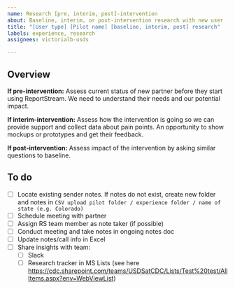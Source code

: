 ```yaml
---
name: Research [pre, interim, post]-intervention
about: Baseline, interim, or post-intervention research with new user
title: "[User type] [Pilot name] [baseline, interim, post] research"
labels: experience, research
assignees: victorialb-usds

---
```


## Overview

**If pre-intervention:** Assess current status of new partner before they start using ReportStream. We need to understand their needs and our potential impact.  

**If interim-intervention:** Assess how the intervention is going so we can provide support and collect data about pain points. An opportunity to show mockups or prototypes and get their feedback.  

**If post-intervention:** Assess impact of the intervention by asking similar questions to baseline.  

## To do

- [ ] Locate existing sender notes. If notes do not exist, create new folder and notes in `CSV upload pilot folder / experience folder / name of state (e.g. Colorado)` 
- [ ] Schedule meeting with partner
- [ ] Assign RS team member as note taker (if possible) 
- [ ] Conduct meeting and take notes in ongoing notes doc
- [ ] Update notes/call info in Excel 
- [ ] Share insights with team:
  - [ ] Slack
  - [ ] Research tracker in MS Lists (see here https://cdc.sharepoint.com/teams/USDSatCDC/Lists/Test%20test/AllItems.aspx?env=WebViewList) 
